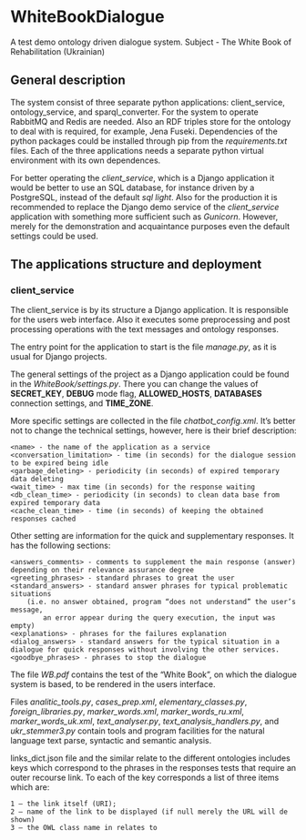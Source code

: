 # WhiteBookDialogue
A test demo ontology driven dialogue system. Subject - The White Book of Rehabilitation (Ukrainian)

## General description

The system consist of three separate python applications: client_service, ontology_service, and sparql_converter. For the system to operate RabbitMQ and Redis are needed. Also an RDF triples store for the ontology to deal with is required, for example, Jena Fuseki. Dependencies of the python packages could be installed through pip from the *requirements.txt* files. Each of the three applications needs a separate python virtual environment with its own dependences.

For better operating the *client_service*, which is a Django application it would be better to use an SQL database, for instance driven by a PostgreSQL, instead of the default *sql light*.
Also for the production it is recommended to replace the Django demo service of the *client_service* application with something more sufficient such as *Gunicorn*.
However, merely for the demonstration and acquaintance purposes even the default settings could be used.

## The applications structure and deployment

### client_service

The client_service is by its structure a Django application. It is responsible for the users web interface. Also it executes some preprocessing and post processing operations with the text messages and ontology responses. 

The entry point for the application to start is the file *manage.py*, as it is usual for Django projects.

The general settings of the project as a Django application could be found in the *WhiteBook/settings.py*. There you can change the values of **SECRET_KEY**, **DEBUG** mode flag, **ALLOWED_HOSTS**, **DATABASES** connection settings, and **TIME_ZONE**.

More specific settings are collected in the file *chatbot_config.xml*. It’s better not to change the technical settings, however, here is their brief description:

    <name> - the name of the application as a service
    <conversation_limitation> - time (in seconds) for the dialogue session to be expired being idle
    <garbage_deleting> - periodicity (in seconds) of expired temporary data deleting
    <wait_time> - max time (in seconds) for the response waiting
    <db_clean_time> - periodicity (in seconds) to clean data base from expired temporary data
    <cache_clean_time> - time (in seconds) of keeping the obtained responses cached

Other setting are information for the quick and supplementary responses. It has the following sections:

    <answers_comments> - comments to supplement the main response (answer) depending on their relevance assurance degree
    <greeting_phrases> - standard phrases to great the user
    <standard_answers> - standard answer phrases for typical problematic situations 
        (i.e. no answer obtained, program “does not understand” the user’s message,
            an error appear during the query execution, the input was empty)
    <explanations> - phrases for the failures explanation
    <dialog_answers> - standard answers for the typical situation in a dialogue for quick responses without involving the other services.
    <goodbye_phrases> - phrases to stop the dialogue

The file *WB.pdf* contains the test of the “White Book”, on which the dialogue system is based, to be rendered in the users interface.

Files *analitic_tools.py*, *cases_prep.xml*, *elementary_classes.py*, *foreign_libraries.py*, *marker_words.xml*, *marker_words_ru.xml*, *marker_words_uk.xml*, *text_analyser.py*, *text_analysis_handlers.py*, and *ukr_stemmer3.py* contain tools and program facilities for the natural language text parse, syntactic and semantic analysis.

links_dict.json file and the similar relate to the different ontologies includes keys which correspond to the phrases in the responses tests that require an outer recourse link. To each of the key corresponds a list of three items which are:

    1 – the link itself (URI);
    2 – name of the link to be displayed (if null merely the URL will de shown)
    3 – the OWL class name in relates to





